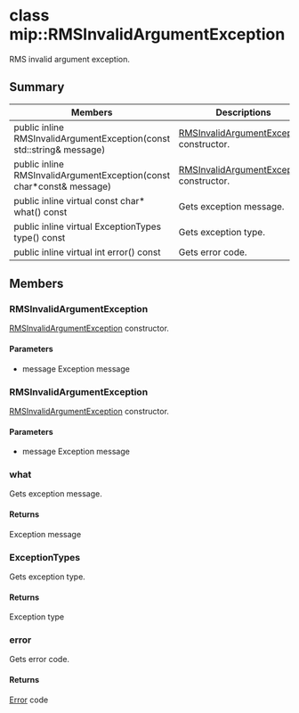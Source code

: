 # class mip::RMSInvalidArgumentException 
RMS invalid argument exception.
  
## Summary
 Members                        | Descriptions                                
--------------------------------|---------------------------------------------
public inline RMSInvalidArgumentException(const std::string& message)  |  [RMSInvalidArgumentException](#classmip_1_1_r_m_s_invalid_argument_exception) constructor.
public inline RMSInvalidArgumentException(const char*const& message)  |  [RMSInvalidArgumentException](#classmip_1_1_r_m_s_invalid_argument_exception) constructor.
public inline virtual const char* what() const  |  Gets exception message.
public inline virtual ExceptionTypes type() const  |  Gets exception type.
public inline virtual int error() const  |  Gets error code.
  
## Members
  
### RMSInvalidArgumentException
[RMSInvalidArgumentException](#classmip_1_1_r_m_s_invalid_argument_exception) constructor.
  
#### Parameters
* message Exception message
  
### RMSInvalidArgumentException
[RMSInvalidArgumentException](#classmip_1_1_r_m_s_invalid_argument_exception) constructor.
  
#### Parameters
* message Exception message
  
### what
Gets exception message.
  
#### Returns
Exception message
  
### ExceptionTypes
Gets exception type.
  
#### Returns
Exception type
  
### error
Gets error code.
  
#### Returns
[Error](#classmip_1_1_error) code